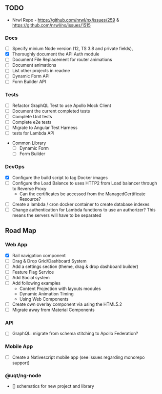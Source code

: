 ## TODO

- Nrwl Repo - https://github.com/nrwl/nx/issues/259 & https://github.com/nrwl/nx/issues/1515

### Docs

- [ ] Specify minium Node version (12, TS 3.8 and private fields),
- [x] Thoroughly document the API Auth module
- [ ] Document File Replacement for router animations
- [ ] Document animations
- [ ] List other projects in readme
- [ ] Dynamic Form API
- [ ] Form Builder API

### Tests

- [ ] Refactor GraphQL Test to use Apollo Mock Client
- [ ] Document the current completed tests
- [ ] Complete Unit tests
- [ ] Complete e2e tests
- [ ] Migrate to Angular Test Harness
- [ ] tests for Lambda API
- Common Library
  - [ ] Dynamic Form
  - [ ] Form Builder

### DevOps

- [x] Configure the build script to tag Docker images
- [ ] Configure the Load Balance to uses HTTP2 from Load balancer through to Reverse Proxy
  - Can the certificates be accessed from the ManagedCertificate Resource?
- [ ] Create a lambda / cron docker container to create database indexes
- [ ] Change authentication for Lambda functions to use an authorizer? This means the servers will have to be separated

## Road Map

### Web App

- [x] Rail navigation component
- [ ] Drag & Drop Grid/Dashboard System
- [ ] Add a settings section (theme, drag & drop dashboard builder)
- [ ] Feature Flag Service
- [ ] Add Social system
- [ ] Add following examples
  - Content Projection with layouts modules
  - Dynamic Animation Timing
  - Using Web Components
- [ ] Create own overlay component via using the HTML5.2 <dialog> element
- [ ] Migrate away from Material Components

### API

- [ ] GraphQL: migrate from schema stitching to Apollo Federation?

### Mobile App

- [ ] Create a Nativescript mobile app (see issues regarding monorepo support)

### @uqt/ng-node

- [] schematics for new project and library
